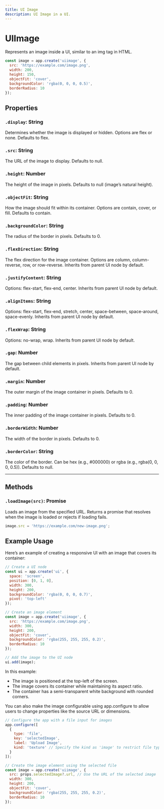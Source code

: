 ```yaml
---
title: UI Image
description: UI Image in a UI.
---
```


# UIImage

Represents an image inside a UI, similar to an img tag in HTML.

```jsx
const image = app.create('uiimage', {
  src: 'https://example.com/image.png',
  width: 200,
  height: 150,
  objectFit: 'cover',
  backgroundColor: 'rgba(0, 0, 0, 0.5)',
  borderRadius: 10
});
```

## Properties

### `.display`: String

Determines whether the image is displayed or hidden. Options are flex or none.
Defaults to flex.


### `.src`: String

The URL of the image to display.
Defaults to null.

### `.height`: Number

The height of the image in pixels.
Defaults to null (image’s natural height).

### `.objectFit`: String

How the image should fit within its container. Options are contain, cover, or fill.
Defaults to contain.

### `.backgroundColor`: String

The radius of the border in pixels.
Defaults to 0.

### `.flexDirection`: String

The flex direction for the image container. Options are column, column-reverse, row, or row-reverse.
Inherits from parent UI node by default.

### `.justifyContent`: String

Options: flex-start, flex-end, center.
Inherits from parent UI node by default.

### `.alignItems`: String

Options: flex-start, flex-end, stretch, center, space-between, space-around, space-evenly.
Inherits from parent UI node by default.

### `.flexWrap`: String

Options: no-wrap, wrap.
Inherits from parent UI node by default.

### `.gap`: Number

The gap between child elements in pixels.
Inherits from parent UI node by default.

### `.margin`: Number

The outer margin of the image container in pixels.
Defaults to 0.

### `.padding`: Number

The inner padding of the image container in pixels.
Defaults to 0.

### `.borderWidth`: Number

The width of the border in pixels.
Defaults to 0.

### `.borderColor`: String

The color of the border.
Can be hex (e.g., #000000) or rgba (e.g., rgba(0, 0, 0, 0.5)).
Defaults to null.

---

## Methods

### `.loadImage(src)`: Promise

Loads an image from the specified URL. Returns a promise that resolves when the image is loaded or rejects if loading fails.

```jsx
image.src = 'https://example.com/new-image.png';
```

## Example Usage

Here’s an example of creating a responsive UI with an image that covers its container:

```jsx
// Create a UI node
const ui = app.create('ui', {
  space: 'screen',
  position: [0, 1, 0],
  width: 300,
  height: 200,
  backgroundColor: 'rgba(0, 0, 0, 0.7)',
  pivot: 'top-left'
});

// Create an image element
const image = app.create('uiimage', {
  src: 'https://example.com/image.png',
  width: 300,
  height: 200,
  objectFit: 'cover',
  backgroundColor: 'rgba(255, 255, 255, 0.2)',
  borderRadius: 10
});

// Add the image to the UI node
ui.add(image);
```

In this example:

- The image is positioned at the top-left of the screen.
- The image covers its container while maintaining its aspect ratio.
- The container has a semi-transparent white background with rounded corners.

You can also make the image configurable using app.configure to allow users to change properties like the source URL or dimensions.

```jsx
// Configure the app with a file input for images
app.configure([
  {
    type: 'file',
    key: 'selectedImage',
    label: 'Upload Image',
    kind: 'texture' // Specify the kind as 'image' to restrict file types
  }
]);

// Create the image element using the selected file
const image = app.create('uiimage', {
  src: props.selectedImage?.url, // Use the URL of the selected image
  width: 300,
  height: 200,
  objectFit: 'cover',
  backgroundColor: 'rgba(255, 255, 255, 0.2)',
  borderRadius: 10
});
```